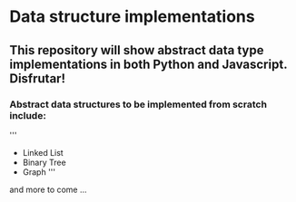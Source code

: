 #                          Data structure implementations

## This repository will show abstract data type implementations in both Python and Javascript. Disfrutar!

### Abstract data structures to be implemented from scratch include:

'''
- Linked List
- Binary Tree
- Graph
'''

and more to come ...

